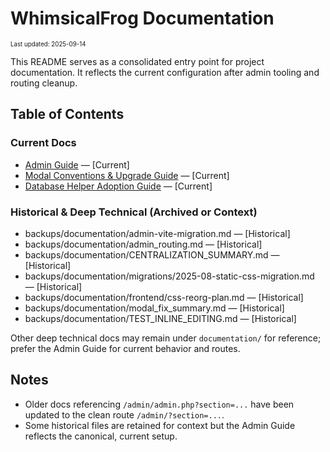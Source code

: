 # WhimsicalFrog Documentation

<sub><sup>Last updated: 2025-09-14</sup></sub>

This README serves as a consolidated entry point for project documentation. It reflects the current configuration after admin tooling and routing cleanup.

## Table of Contents

### Current Docs
- [Admin Guide](./ADMIN_GUIDE.md) — [Current]
- [Modal Conventions & Upgrade Guide](./Modal_Conventions_and_Upgrade_Guide.md) — [Current]
- [Database Helper Adoption Guide](./includes/db-helper-adoption.md) — [Current]

### Historical & Deep Technical (Archived or Context)
- backups/documentation/admin-vite-migration.md — [Historical]
- backups/documentation/admin_routing.md — [Historical]
- backups/documentation/CENTRALIZATION_SUMMARY.md — [Historical]
- backups/documentation/migrations/2025-08-static-css-migration.md — [Historical]
- backups/documentation/frontend/css-reorg-plan.md — [Historical]
- backups/documentation/modal_fix_summary.md — [Historical]
- backups/documentation/TEST_INLINE_EDITING.md — [Historical]

Other deep technical docs may remain under `documentation/` for reference; prefer the Admin Guide for current behavior and routes.

## Notes
- Older docs referencing `/admin/admin.php?section=...` have been updated to the clean route `/admin/?section=...`.
- Some historical files are retained for context but the Admin Guide reflects the canonical, current setup.

